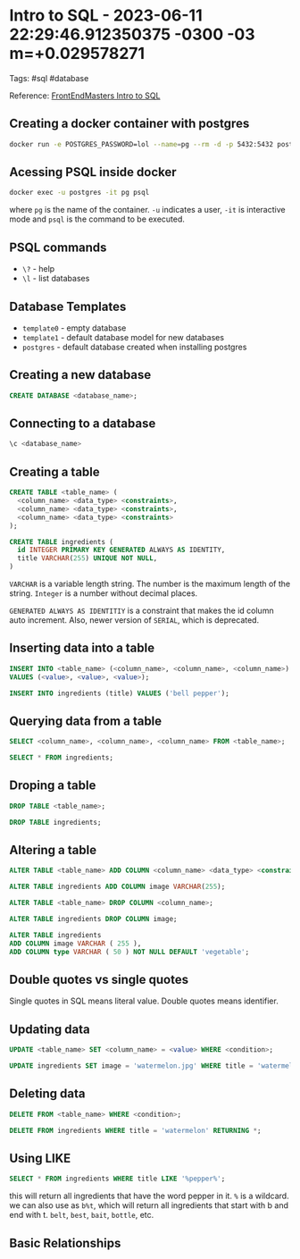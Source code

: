 # Intro to SQL - 2023-06-11 22:29:46.912350375 -0300 -03 m=+0.029578271

Tags: #sql #database

Reference: [FrontEndMasters Intro to SQL](https://sql.holt.courses/)

## Creating a docker container with postgres

```bash
docker run -e POSTGRES_PASSWORD=lol --name=pg --rm -d -p 5432:5432 postgres:14
```

## Acessing PSQL inside docker

```bash
docker exec -u postgres -it pg psql
```

where `pg` is the name of the container. `-u` indicates a user, `-it` is interactive mode and `psql` is the command to be executed.

## PSQL commands

- `\?` - help
- `\l` - list databases

## Database Templates

- `template0` - empty database
- `template1` - default database model for new databases
- `postgres` - default database created when installing postgres

## Creating a new database

```sql
CREATE DATABASE <database_name>;
```

## Connecting to a database

```sql
\c <database_name>
```

## Creating a table

```sql
CREATE TABLE <table_name> (
  <column_name> <data_type> <constraints>,
  <column_name> <data_type> <constraints>,
  <column_name> <data_type> <constraints>
);
```

```sql
CREATE TABLE ingredients (
  id INTEGER PRIMARY KEY GENERATED ALWAYS AS IDENTITY,
  title VARCHAR(255) UNIQUE NOT NULL,
)
```

`VARCHAR` is a variable length string. The number is the maximum length of the string.
`Integer` is a number without decimal places.

`GENERATED ALWAYS AS IDENTITIY` is a constraint that makes the id column auto increment.
Also, newer version of `SERIAL`, which is deprecated.

## Inserting data into a table

```sql
INSERT INTO <table_name> (<column_name>, <column_name>, <column_name>)
VALUES (<value>, <value>, <value>);
```

```sql
INSERT INTO ingredients (title) VALUES ('bell pepper');
```

## Querying data from a table

```sql
SELECT <column_name>, <column_name>, <column_name> FROM <table_name>;
```

```sql
SELECT * FROM ingredients;
```

## Droping a table

```sql
DROP TABLE <table_name>;
```

```sql
DROP TABLE ingredients;
```

## Altering a table

```sql
ALTER TABLE <table_name> ADD COLUMN <column_name> <data_type> <constraints>;
```

```sql
ALTER TABLE ingredients ADD COLUMN image VARCHAR(255);
```

```sql
ALTER TABLE <table_name> DROP COLUMN <column_name>;
```

```sql
ALTER TABLE ingredients DROP COLUMN image;
```

```sql
ALTER TABLE ingredients
ADD COLUMN image VARCHAR ( 255 ),
ADD COLUMN type VARCHAR ( 50 ) NOT NULL DEFAULT 'vegetable';
```

## Double quotes vs single quotes

Single quotes in SQL means literal value. Double quotes means identifier.

## Updating data

```sql
UPDATE <table_name> SET <column_name> = <value> WHERE <condition>;
```

```sql
UPDATE ingredients SET image = 'watermelon.jpg' WHERE title = 'watermelon' RETURNING id
```

## Deleting data

```sql
DELETE FROM <table_name> WHERE <condition>;
```

```sql
DELETE FROM ingredients WHERE title = 'watermelon' RETURNING *;
```

## Using LIKE

```sql
SELECT * FROM ingredients WHERE title LIKE '%pepper%';
```

this will return all ingredients that have the word pepper in it. `%` is a wildcard.
we can also use as `b%t`, which will return all ingredients that start with b and end with t.
`belt`, `best`, `bait`, `bottle`, etc.

## Basic Relationships
